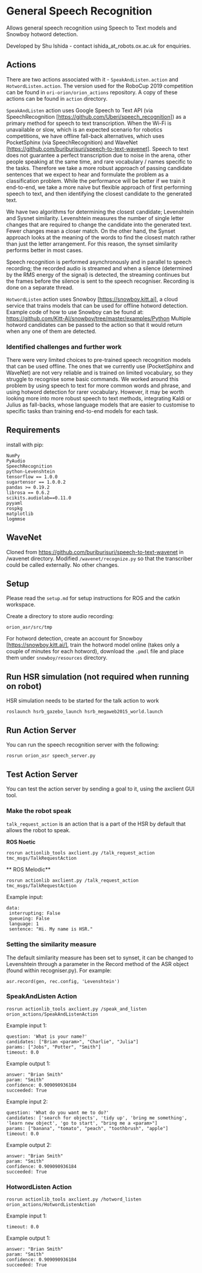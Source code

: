# General Speech Recognition
Allows general speech recognition using Speech to Text models and Snowboy hotword detection. 

Developed by Shu Ishida - contact ishida_at_robots.ox.ac.uk for enquiries.

## Actions
There are two actions associated with it - `SpeakAndListen.action` and `HotwordListen.action`. The version used for the 
RoboCup 2019 competition can be found in `ori-orion/orion_actions` repository. A copy of these actions can be found in 
`action` directory.

`SpeakAndListen` action uses Google Speech to Text API (via SpeechRecognition [https://github.com/Uberi/speech_recognition]) as a primary method for speech to text transcription. When the 
Wi-Fi is unavailable or slow, which is an expected scenario for robotics competitions, we have offline fall-back alternatives,
which uses PocketSphinx (via SpeechRecognition) and WaveNet [https://github.com/buriburisuri/speech-to-text-wavenet]. 
Speech to text does not guarantee a perfect transcription due to noise in the arena, other people speaking at the same time, 
and rare vocabulary / names specific to the tasks. Therefore we take a more robust approach of passing candidate sentences that we expect to hear
and formulate the problem as a classification problem. While the performance will be better if we train it end-to-end, 
we take a more naive but flexible approach of first performing speech to text, and then identifying the closest candidate to the generated text. 

We have two algorithms for determining the closest candidate; Levenshtein and Sysnet similarity. Levenshtein measures the number of single letter changes that are required to change the candidate into the generated text. Fewer changes mean a closer match. On the other hand, the Synset approach looks at the meaning of the words to find the closest match rather than just the letter arrangement. For this reason, the synset similarity performs better in most cases.  

Speech recognition is performed asynchronously and in parallel to speech recording; the recorded audio is streamed and when a silence 
(determined by the RMS energy of the signal) is detected, the streaming continues but the frames before the silence is sent to the speech recogniser. Recording is done on a separate thread.

`HotwordListen` action uses Snowboy [https://snowboy.kitt.ai], a cloud service that trains models that can be used for offline hotword detection. 
Example code of how to use Snowboy can be found at: https://github.com/Kitt-AI/snowboy/tree/master/examples/Python
Multiple hotword candidates can be passed to the action so that it would return when any one of them are detected. 

### Identified challenges and further work
There were very limited choices to pre-trained speech recognition models that can be used offline. The ones that we currently use (PocketSphinx and WaveNet)
are not very reliable and is trained on limited vocabulary, so they struggle to recognise some basic commands. 
We worked around this problem by using speech to text for more common words and phrase, and using hotword detection for rarer vocabulary. 
However, it may be worth looking more into more robust speech to text methods, integrating Kaldi or Julius as fall-backs, 
whose language models that are easier to customise to specific tasks than training end-to-end models for each task. 

## Requirements

install with pip:

```
NumPy
PyAudio
SpeechRecognition
python-Levenshtein
tensorflow == 1.0.0
sugartensor == 1.0.0.2
pandas >= 0.19.2
librosa == 0.6.2
scikits.audiolab==0.11.0
pyyaml
rospkg
matplotlib
logmmse
```

## WaveNet
Cloned from https://github.com/buriburisuri/speech-to-text-wavenet in /wavenet directory. Modified `/wavenet/recognize.py` so that the transcriber could be called externally. No other changes.

## Setup

Please read the `setup.md` for setup instructions for ROS and the catkin workspace.

Create a directory to store audio recording:
```
orion_asr/src/tmp
```

For hotword detection, create an account for Snowboy [https://snowboy.kitt.ai/], train the hotword model online 
(takes only a couple of minutes for each hotword), download the `.pmdl` file and place them under `snowboy/resources` directory.

## Run HSR simulation (not required when running on robot)
HSR simulation needs to be started for the talk action to work
```
roslaunch hsrb_gazebo_launch hsrb_megaweb2015_world.launch
```

## Run Action Server
You can run the speech recognition server with the following:
```
rosrun orion_asr speech_server.py
```

## Test Action Server

You can test the action server by sending a goal to it, using the axclient GUI tool.  

### Make the robot speak
`talk_request_action` is an action that is a part of the HSR by default that allows the robot to speak.
 
 **ROS Noetic**
```
rosrun actionlib_tools axclient.py /talk_request_action tmc_msgs/TalkRequestAction
```
 
** ROS Melodic**
```
rosrun actionlib axclient.py /talk_request_action tmc_msgs/TalkRequestAction
```

Example input:
```
data:
 interrupting: False
 queueing: False
 language: 1
 sentence: "Hi. My name is HSR."
```

### Setting the similarity measure
The default similarity measure has been set to synset, it can be changed to Levenshtein through a parameter in the Record method of the ASR object (found within recogniser.py). For example: 

```
asr.record(gen, rec.config, 'Levenshtein')
```

### SpeakAndListen Action

```
rosrun actionlib_tools axclient.py /speak_and_listen orion_actions/SpeakAndListenAction
```

Example input 1:
```
question: 'What is your name?'
candidates: ["Brian <param>", "Charlie", "Julia"]
params: ["Jobs", "Potter", "Smith"]
timeout: 0.0
```

Example output 1:
```
answer: "Brian Smith"
param: "Smith"
confidence: 0.909090936184
succeeded: True
```

Example input 2:
```
question: 'What do you want me to do?'
candidates: ['search for objects', 'tidy up', 'bring me something', 'learn new object', 'go to start', "bring me a <param>"]
params: ["banana", "tomato", "peach", "toothbrush", "apple"]
timeout: 0.0
```

Example output 2:
```
answer: "Brian Smith"
param: "Smith"
confidence: 0.909090936184
succeeded: True
```

### HotwordListen Action

```
rosrun actionlib_tools axclient.py /hotword_listen orion_actions/HotwordListenAction
```

Example input 1:
```
timeout: 0.0
```

Example output 1:
```
answer: "Brian Smith"
param: "Smith"
confidence: 0.909090936184
succeeded: True
```
